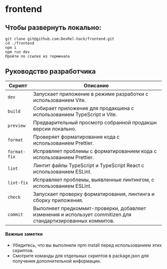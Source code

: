 # frontend

## Чтобы развернуть локально:
```
git clone git@github.com:DevRel-hack/frontend.git
cd ./frontend
npm i
npm run dev
Пройти по ссылке из терминала
```
## Руководство разработчика

| Скрипт       | Описание                                                                                                     |
| ------------ | ------------------------------------------------------------------------------------------------------------ |
| `dev`        | Запускает приложение в режиме разработки с использованием Vite.                                              |
| `build`      | Собирает приложение для продакшена с использованием TypeScript и Vite.                                       |
| `preview`    | Предварительный просмотр собранной продакшн версии локально.                                                 |
| `format`     | Проверяет форматирование кода с использованием Prettier.                                                     |
| `format-fix` | Исправляет проблемы с форматированием кода с использованием Prettier.                                        |
| `lint`       | Линтит файлы TypeScript и TypeScript React с использованием ESLint.                                          |
| `lint-fix`   | Исправляет проблемы, выявленные линтингом, с использованием ESLint.                                          |
| `check`      | Запускает проверку форматирования, линтинга и сборку приложения.                                             |
| `commit`     | Выполняет предкоммит-проверки, добавляет изменения и использует commitizen для стандартизированных коммитов. |

#### Важные заметки

- Убедитесь, что вы выполнили npm install перед использованием этих скриптов.
- Смотрите команды для отдельных скриптов в package.json для получения дополнительной информации.
